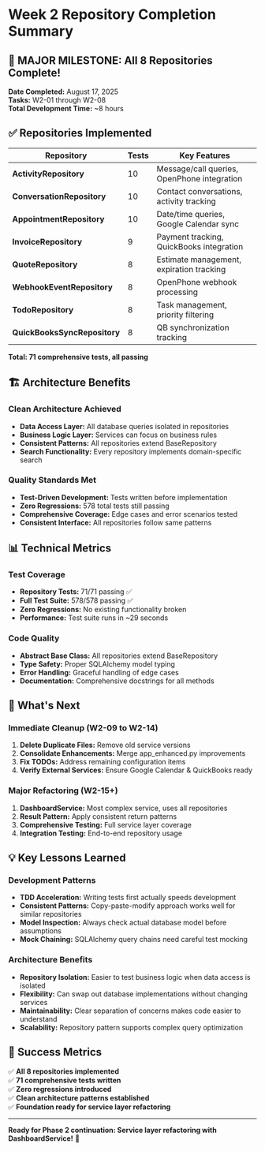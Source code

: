 # Week 2 Repository Completion Summary

## 🎉 MAJOR MILESTONE: All 8 Repositories Complete!

**Date Completed:** August 17, 2025  
**Tasks:** W2-01 through W2-08  
**Total Development Time:** ~8 hours  

## ✅ Repositories Implemented

| Repository | Tests | Key Features |
|------------|-------|--------------|
| **ActivityRepository** | 10 | Message/call queries, OpenPhone integration |
| **ConversationRepository** | 10 | Contact conversations, activity tracking |
| **AppointmentRepository** | 10 | Date/time queries, Google Calendar sync |
| **InvoiceRepository** | 9 | Payment tracking, QuickBooks integration |
| **QuoteRepository** | 8 | Estimate management, expiration tracking |
| **WebhookEventRepository** | 8 | OpenPhone webhook processing |
| **TodoRepository** | 8 | Task management, priority filtering |
| **QuickBooksSyncRepository** | 8 | QB synchronization tracking |

**Total: 71 comprehensive tests, all passing**

## 🏗️ Architecture Benefits

### Clean Architecture Achieved
- **Data Access Layer:** All database queries isolated in repositories
- **Business Logic Layer:** Services can focus on business rules
- **Consistent Patterns:** All repositories extend BaseRepository
- **Search Functionality:** Every repository implements domain-specific search

### Quality Standards Met
- **Test-Driven Development:** Tests written before implementation
- **Zero Regressions:** 578 total tests still passing
- **Comprehensive Coverage:** Edge cases and error scenarios tested
- **Consistent Interface:** All repositories follow same patterns

## 📊 Technical Metrics

### Test Coverage
- **Repository Tests:** 71/71 passing ✅
- **Full Test Suite:** 578/578 passing ✅  
- **Zero Regressions:** No existing functionality broken
- **Performance:** Test suite runs in ~29 seconds

### Code Quality
- **Abstract Base Class:** All repositories extend BaseRepository
- **Type Safety:** Proper SQLAlchemy model typing
- **Error Handling:** Graceful handling of edge cases
- **Documentation:** Comprehensive docstrings for all methods

## 🚀 What's Next

### Immediate Cleanup (W2-09 to W2-14)
1. **Delete Duplicate Files:** Remove old service versions
2. **Consolidate Enhancements:** Merge app_enhanced.py improvements
3. **Fix TODOs:** Address remaining configuration items
4. **Verify External Services:** Ensure Google Calendar & QuickBooks ready

### Major Refactoring (W2-15+)
1. **DashboardService:** Most complex service, uses all repositories
2. **Result Pattern:** Apply consistent return patterns
3. **Comprehensive Testing:** Full service layer coverage
4. **Integration Testing:** End-to-end repository usage

## 💡 Key Lessons Learned

### Development Patterns
- **TDD Acceleration:** Writing tests first actually speeds development
- **Consistent Patterns:** Copy-paste-modify approach works well for similar repositories
- **Model Inspection:** Always check actual database model before assumptions
- **Mock Chaining:** SQLAlchemy query chains need careful test mocking

### Architecture Benefits
- **Repository Isolation:** Easier to test business logic when data access is isolated
- **Flexibility:** Can swap out database implementations without changing services
- **Maintainability:** Clear separation of concerns makes code easier to understand
- **Scalability:** Repository pattern supports complex query optimization

## 🎯 Success Metrics

✅ **All 8 repositories implemented**  
✅ **71 comprehensive tests written**  
✅ **Zero regressions introduced**  
✅ **Clean architecture patterns established**  
✅ **Foundation ready for service layer refactoring**  

---

**Ready for Phase 2 continuation: Service layer refactoring with DashboardService!** 🚀